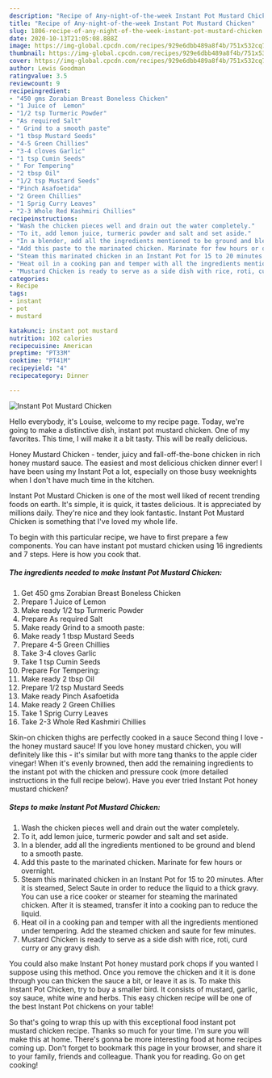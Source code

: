 ```yaml
---
description: "Recipe of Any-night-of-the-week Instant Pot Mustard Chicken"
title: "Recipe of Any-night-of-the-week Instant Pot Mustard Chicken"
slug: 1806-recipe-of-any-night-of-the-week-instant-pot-mustard-chicken
date: 2020-10-13T21:05:08.888Z
image: https://img-global.cpcdn.com/recipes/929e6dbb489a8f4b/751x532cq70/instant-pot-mustard-chicken-recipe-main-photo.jpg
thumbnail: https://img-global.cpcdn.com/recipes/929e6dbb489a8f4b/751x532cq70/instant-pot-mustard-chicken-recipe-main-photo.jpg
cover: https://img-global.cpcdn.com/recipes/929e6dbb489a8f4b/751x532cq70/instant-pot-mustard-chicken-recipe-main-photo.jpg
author: Lewis Goodman
ratingvalue: 3.5
reviewcount: 9
recipeingredient:
- "450 gms Zorabian Breast Boneless Chicken"
- "1 Juice of  Lemon"
- "1/2 tsp Turmeric Powder"
- "As required Salt"
- " Grind to a smooth paste"
- "1 tbsp Mustard Seeds"
- "4-5 Green Chillies"
- "3-4 cloves Garlic"
- "1 tsp Cumin Seeds"
- " For Tempering"
- "2 tbsp Oil"
- "1/2 tsp Mustard Seeds"
- "Pinch Asafoetida"
- "2 Green Chillies"
- "1 Sprig Curry Leaves"
- "2-3 Whole Red Kashmiri Chillies"
recipeinstructions:
- "Wash the chicken pieces well and drain out the water completely."
- "To it, add lemon juice, turmeric powder and salt and set aside."
- "In a blender, add all the ingredients mentioned to be ground and blend to a smooth paste."
- "Add this paste to the marinated chicken. Marinate for few hours or overnight."
- "Steam this marinated chicken in an Instant Pot for 15 to 20 minutes. After it is steamed, Select Saute in order to reduce the liquid to a thick gravy. You can use a rice cooker or steamer for steaming the marinated chicken. After it is steamed, transfer it into a cooking pan to reduce the liquid."
- "Heat oil in a cooking pan and temper with all the ingredients mentioned under tempering. Add the steamed chicken and saute for few minutes."
- "Mustard Chicken is ready to serve as a side dish with rice, roti, curd curry or any gravy dish."
categories:
- Recipe
tags:
- instant
- pot
- mustard

katakunci: instant pot mustard 
nutrition: 102 calories
recipecuisine: American
preptime: "PT33M"
cooktime: "PT41M"
recipeyield: "4"
recipecategory: Dinner

---
```



![Instant Pot Mustard Chicken](https://img-global.cpcdn.com/recipes/929e6dbb489a8f4b/751x532cq70/instant-pot-mustard-chicken-recipe-main-photo.jpg)

Hello everybody, it's Louise, welcome to my recipe page. Today, we're going to make a distinctive dish, instant pot mustard chicken. One of my favorites. This time, I will make it a bit tasty. This will be really delicious.

Honey Mustard Chicken - tender, juicy and fall-off-the-bone chicken in rich honey mustard sauce. The easiest and most delicious chicken dinner ever! I have been using my Instant Pot a lot, especially on those busy weeknights when I don&#39;t have much time in the kitchen.

Instant Pot Mustard Chicken is one of the most well liked of recent trending foods on earth. It's simple, it is quick, it tastes delicious. It is appreciated by millions daily. They're nice and they look fantastic. Instant Pot Mustard Chicken is something that I've loved my whole life.


To begin with this particular recipe, we have to first prepare a few components. You can have instant pot mustard chicken using 16 ingredients and 7 steps. Here is how you cook that.

<!--inarticleads1-->

##### The ingredients needed to make Instant Pot Mustard Chicken:

1. Get 450 gms Zorabian Breast Boneless Chicken
1. Prepare 1 Juice of  Lemon
1. Make ready 1/2 tsp Turmeric Powder
1. Prepare As required Salt
1. Make ready  Grind to a smooth paste:
1. Make ready 1 tbsp Mustard Seeds
1. Prepare 4-5 Green Chillies
1. Take 3-4 cloves Garlic
1. Take 1 tsp Cumin Seeds
1. Prepare  For Tempering:
1. Make ready 2 tbsp Oil
1. Prepare 1/2 tsp Mustard Seeds
1. Make ready Pinch Asafoetida
1. Make ready 2 Green Chillies
1. Take 1 Sprig Curry Leaves
1. Take 2-3 Whole Red Kashmiri Chillies


Skin-on chicken thighs are perfectly cooked in a sauce Second thing I love - the honey mustard sauce! If you love honey mustard chicken, you will definitely like this - it&#39;s similar but with more tang thanks to the apple cider vinegar! When it&#39;s evenly browned, then add the remaining ingredients to the instant pot with the chicken and pressure cook (more detailed instructions in the full recipe below). Have you ever tried Instant Pot honey mustard chicken? 

<!--inarticleads2-->

##### Steps to make Instant Pot Mustard Chicken:

1. Wash the chicken pieces well and drain out the water completely.
1. To it, add lemon juice, turmeric powder and salt and set aside.
1. In a blender, add all the ingredients mentioned to be ground and blend to a smooth paste.
1. Add this paste to the marinated chicken. Marinate for few hours or overnight.
1. Steam this marinated chicken in an Instant Pot for 15 to 20 minutes. After it is steamed, Select Saute in order to reduce the liquid to a thick gravy. You can use a rice cooker or steamer for steaming the marinated chicken. After it is steamed, transfer it into a cooking pan to reduce the liquid.
1. Heat oil in a cooking pan and temper with all the ingredients mentioned under tempering. Add the steamed chicken and saute for few minutes.
1. Mustard Chicken is ready to serve as a side dish with rice, roti, curd curry or any gravy dish.


You could also make Instant Pot honey mustard pork chops if you wanted I suppose using this method. Once you remove the chicken and it it is done through you can thicken the sauce a bit, or leave it as is. To make this Instant Pot Chicken, try to buy a smaller bird. It consists of mustard, garlic, soy sauce, white wine and herbs. This easy chicken recipe will be one of the best Instant Pot chickens on your table! 

So that's going to wrap this up with this exceptional food instant pot mustard chicken recipe. Thanks so much for your time. I'm sure you will make this at home. There's gonna be more interesting food at home recipes coming up. Don't forget to bookmark this page in your browser, and share it to your family, friends and colleague. Thank you for reading. Go on get cooking!
